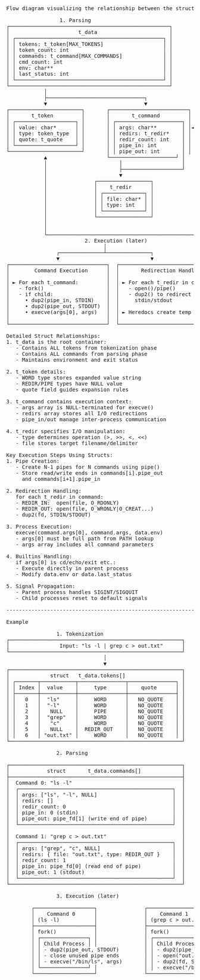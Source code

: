 <pre markdown="1">
Flow diagram visualizing the relationship between the structs

                 1. Parsing
┌───────────────────────────────────────────────────┐
│                      t_data                       │
│ ┌───────────────────────────────────────────────┐ │
│ │ tokens: t_token[MAX_TOKENS]                   │ │
│ │ token_count: int                              │ │
│ │ commands: t_command[MAX_COMMANDS]             │ │
│ │ cmd_count: int                                │ │
│ │ env: char**                                   │ │
│ │ last_status: int                              │ │
│ └───────────────────────────────────────────────┘ │
└───────────────────────────────────────────────────┘
            │
            ├───────────────────────────────┐
            ▼                               ▼
┌───────────────────────┐       ┌─────────────────────────┐
│       t_token         │       │       t_command         │
│ ┌───────────────────┐ │       │ ┌─────────────────────┐ │
│ │ value: char*      │ │       │ │ args: char**        │ │◄──┐
│ │ type: token_type  │ │       │ │ redirs: t_redir*    │ │   │
│ │ quote: t_quote    │ │       │ │ redir_count: int    │ │   │
│ └───────────────────┘ │       │ │ pipe_in: int        │ │   │
└───────────────────────┘       │ │ pipe_out: int       │ │   │
            ▲                   └─────────────────────┘ │     │
            │                       │                   │     │
            │                       ├───────────────────┘     │
            │                       ▼                         │
            │               ┌─────────────────┐               │
            │               │    t_redir      │               │
            │               │ ┌─────────────┐ │               │
            │               │ │ file: char* │ │               │
            │               │ │ type: int   │ │               │
            │               │ └─────────────┘ │               │
            │               └─────────────────┘               │
            │                                                 │
            │                                                 │
            └─────────────────────────────────────────────────┘
                         2. Execution (later)
                               │
                ┌──────────────┴──────────────┐
                ▼                             ▼
┌───────────────────────────────┐  ┌───────────────────────────────┐
│        Command Execution      │  │       Redirection Handling    │
│                               │  │                               │
│ ► For each t_command:         │  │ ► For each t_redir in command:│
│   - fork()                    │  │   - open()/pipe()             │
│   - if child:                 │  │   - dup2() to redirect        │
│     • dup2(pipe_in, STDIN)    │  │     stdin/stdout              │
│     • dup2(pipe_out, STDOUT)  │  │                               │
│     • execve(args[0], args)   │  │ ► Heredocs create temp files  │
│                               │  │                               │
└───────────────────────────────┘  └───────────────────────────────┘

Detailed Struct Relationships:
1. t_data is the root container:
   - Contains ALL tokens from tokenization phase
   - Contains ALL commands from parsing phase
   - Maintains environment and exit status

2. t_token details:
   - WORD type stores expanded value string
   - REDIR/PIPE types have NULL value
   - quote field guides expansion rules

3. t_command contains execution context:
   - args array is NULL-terminated for execve()
   - redirs array stores all I/O redirections
   - pipe_in/out manage inter-process communication

4. t_redir specifies I/O manipulation:
   - type determines operation (>, >>, <, <<)
   - file stores target filename/delimiter

Key Execution Steps Using Structs:
1. Pipe Creation:
   - Create N-1 pipes for N commands using pipe()
   - Store read/write ends in commands[i].pipe_out 
     and commands[i+1].pipe_in

2. Redirection Handling:
   for each t_redir in command:
   - REDIR_IN:  open(file, O_RDONLY)
   - REDIR_OUT: open(file, O_WRONLY|O_CREAT...)
   - dup2(fd, STDIN/STDOUT)

3. Process Execution:
   execve(command.args[0], command.args, data.env)
   - args[0] must be full path from PATH lookup
   - args array includes all command parameters

4. Builtins Handling:
   if args[0] is cd/echo/exit etc.:
   - Execute directly in parent process
   - Modify data.env or data.last_status

5. Signal Propagation:
   - Parent process handles SIGINT/SIGQUIT
   - Child processes reset to default signals

------------------------------------------------------------------------

Example

                1. Tokenization
┌───────────────────────────────────────────────────────┐
│                Input: "ls -l | grep c > out.txt"      │
└───────────────────────────────────────────────────────┘
                               │
                               ▼
┌───────────────────────────────────────────────────────┐
│             struct   t_data.tokens[]                  │
│ ┌───────┬───────────┬───────────────┬───────────────┐ │
│ │ Index │  value    │     type      │    quote      │ │
│ ├───────┼───────────┼───────────────┼───────────────┤ │
│ │   0   │  "ls"     │     WORD      │   NO_QUOTE    │ │
│ │   1   │  "-l"     │     WORD      │   NO_QUOTE    │ │
│ │   2   │   NULL    │     PIPE      │   NO_QUOTE    │ │
│ │   3   │  "grep"   │     WORD      │   NO_QUOTE    │ │
│ │   4   │   "c"     │     WORD      │   NO_QUOTE    │ │
│ │   5   │   NULL    │  REDIR_OUT    │   NO_QUOTE    │ │
│ │   6   │ "out.txt" │     WORD      │   NO_QUOTE    │ │
└───────────────────────────────────────────────────────┘

                2. Parsing

┌───────────────────────────────────────────────────────┐
│            struct       t_data.commands[]             │
├───────────────────────────────────────────────────────┤
│  Command 0: "ls -l"                                   │
│  ┌─────────────────────────────────────────────────┐  │
│  │ args: ["ls", "-l", NULL]                        │  │
│  │ redirs: []                                      │  │
│  │ redir_count: 0                                  │  │
│  │ pipe_in: 0 (stdin)                              │  │
│  │ pipe_out: pipe_fd[1] (write end of pipe)        │  │
│  └─────────────────────────────────────────────────┘  │
│                                                       │
│  Command 1: "grep c > out.txt"                        │
│  ┌─────────────────────────────────────────────────┐  │
│  │ args: ["grep", "c", NULL]                       │  │
│  │ redirs: { file: "out.txt", type: REDIR_OUT }    │  │
│  │ redir_count: 1                                  │  │
│  │ pipe_in: pipe_fd[0] (read end of pipe)          │  │
│  │ pipe_out: 1 (stdout)                            │  │
│  └─────────────────────────────────────────────────┘  │
└───────────────────────────────────────────────────────┘

                3. Execution (later)

        ┌───────────────────┐               ┌───────────────────┐
        │    Command 0      │               │    Command 1      │
        │ (ls -l)           │               │ (grep c > out.txt)│
        ├───────────────────┤               ├───────────────────┤
        │ fork()            │               │ fork()            │
        │ ┌───────────────┐ │               │ ┌───────────────┐ │
        │ │ Child Process │ │               │ │ Child Process │ │
        │ │ - dup2(pipe_out, STDOUT)        │ │ - dup2(pipe_in, STDIN) │
        │ │ - close unused pipe ends        │ │ - open("out.txt", O_WRONLY) │
        │ │ - execve("/bin/ls", args)       │ │ - dup2(fd, STDOUT) │
        │ └───────────────┘ │               │ │ - execve("/bin/grep", args) │
        └───────────────────┘               └───────────────────┘
</pre>

